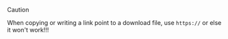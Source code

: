 > [!CAUTION]
> When copying or writing a link point to a download file, use `https://` or else it won't work!!!
